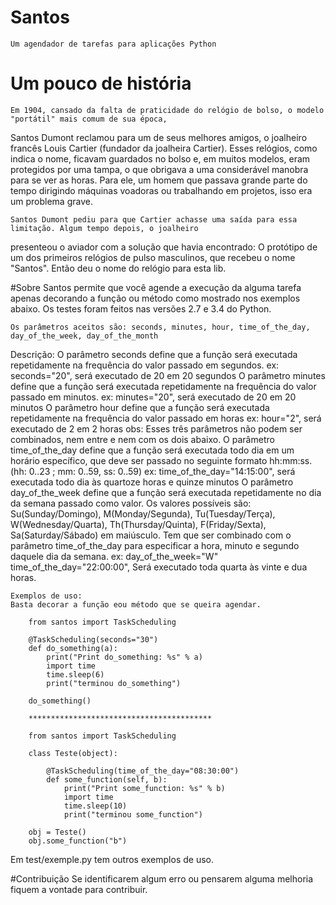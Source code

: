 # Santos
	Um agendador de tarefas para aplicações Python

# Um pouco de história
	Em 1904, cansado da falta de praticidade do relógio de bolso, o modelo "portátil" mais comum de sua época,
Santos Dumont reclamou para um de seus melhores amigos, o joalheiro francês Louis Cartier (fundador da joalheira
Cartier). Esses relógios, como indica o nome, ficavam guardados no bolso e, em muitos modelos, eram protegidos por
uma tampa, o que obrigava a uma considerável manobra para se ver as horas. Para ele, um homem que passava grande
parte do tempo dirigindo máquinas voadoras ou trabalhando em projetos, isso era um problema grave. 

	Santos Dumont pediu para que Cartier achasse uma saída para essa limitação. Algum tempo depois, o joalheiro
presenteou o aviador com a solução que havia encontrado: O protótipo de um dos primeiros relógios de pulso
masculinos, que recebeu o nome "Santos". Então deu o nome do relógio para esta lib. 

#Sobre
	Santos permite que você agende a execução da alguma tarefa apenas decorando a função ou método como
mostrado nos exemplos abaixo. Os testes foram feitos nas versões 2.7 e 3.4 do Python.

	Os parâmetros aceitos são: seconds, minutes, hour, time_of_the_day, day_of_the_week, day_of_the_month
Descrição:
	O parâmetro seconds define que a função será executada repetidamente na frequência do valor passado em segundos.
   ex: seconds="20", será executado de 20 em 20 segundos
   	O parâmetro minutes define que a função será executada repetidamente na frequência do valor passado em minutos.
   ex: minutes="20", será executado de 20 em 20 minutos
 	O parâmetro hour define que a função será executada repetidamente na frequência do valor passado em horas
   ex: hour="2", será executado de 2 em 2 horas
obs: Esses três parâmetros não podem ser combinados, nem entre e nem com os dois abaixo.
	O parâmetro time_of_the_day define que a função será executada todo dia em um horário específico, que deve ser passado no seguinte formato hh:mm:ss.(hh: 0..23 ; mm: 0..59, ss: 0..59)
   ex: time_of_the_day="14:15:00", será executada todo dia às quartoze horas e quinze minutos
 	O parâmetro day_of_the_week define que a função será executada repetidamente no dia da semana passado como valor.
	Os valores possíveis são: Su(Sunday/Domingo), M(Monday/Segunda), Tu(Tuesday/Terça), W(Wednesday/Quarta), Th(Thursday/Quinta), F(Friday/Sexta), Sa(Saturday/Sábado) em maiúsculo.
	Tem que ser combinado com o parâmetro time_of_the_day para especificar a hora, minuto e segundo daquele dia da semana.
   ex: day_of_the_week="W"    time_of_the_day="22:00:00", Será executado toda quarta às vinte e dua horas.
    
    Exemplos de uso:
    Basta decorar a função eou método que se queira agendar.
        
        from santos import TaskScheduling
      
        @TaskScheduling(seconds="30")
        def do_something(a):
            print("Print do_something: %s" % a)
            import time
            time.sleep(6)
            print("terminou do_something")
        
        do_something()
        
        *****************************************
        
        from santos import TaskScheduling
        
        class Teste(object):
            
            @TaskScheduling(time_of_the_day="08:30:00")
            def some_function(self, b):
                print("Print some_function: %s" % b)
                import time
                time.sleep(10)
                print("terminou some_function")
        
        obj = Teste()
        obj.some_function("b")

Em test/exemple.py tem outros exemplos de uso.

#Contribuição
Se identificarem algum erro ou pensarem alguma melhoria fiquem a vontade para contribuir.
